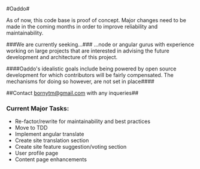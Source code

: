#Oaddo#
    
As of now, this code base is proof of concept. Major changes need to be made in the coming months in order to improve reliability and maintainability.

###We are currently seeking...###
...node or angular gurus with experience working on large projects that are interested in advising the future development and architecture of this project. 

####Oaddo's idealistic goals include being powered by open source development for which contributors will be fairly compensated. The mechanisms for doing so however, are not set in place####

##Contact bornytm@gmail.com with any inqueries##

### Current Major Tasks: ###
* Re-factor/rewrite for maintainability and best practices
* Move to TDD
* Implement angular translate
* Create site translation section
* Create site feature suggestion/voting section
* User profile page
* Content page enhancements


